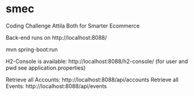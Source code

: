 # smec
Coding Challenge Attila Both for Smarter Ecommerce

Back-end runs on http://localhost:8088/

mvn spring-boot:run

H2-Console is available: http://localhost:8088/h2-console/
(for user and pwd see application.properties)

Retrieve all Accounts: http://localhost:8088/api/accounts
Retrieve all Events: http://localhost:8088/api/events